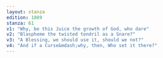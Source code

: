 ```yaml
---
layout: stanza
edition: 1889
stanza: 61
v1: "Why, be this Juice the growth of God, who dare"
v2: "Blaspheme the twisted tendril as a Snare?"
v3: "A Blessing, we should use it, should we not?"
v4: "And if a Curse&mdash;why, then, Who set it there?"
---
```

